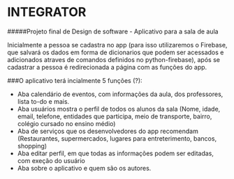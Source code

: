 # INTEGRATOR

#####Projeto final de Design de software - Aplicativo para a sala de aula

Inicialmente a pessoa se cadastra no app (para isso utilizaremos o Firebase, que salvará os dados em forma de dicionarios que podem ser acessados e adicionados atraves de comandos definidos no python-firebase), após se cadastrar a pessoa é redirecionada a página com as funções do app.

###O aplicativo terá incialmente 5 funções (?):
- Aba calendário de eventos, com informações da aula, dos professores, lista to-do e mais.
- Aba usuários mostra o perfil de todos os alunos da sala (Nome, idade, email, telefone, entidades que participa, meio de transporte, bairro, colégio cursado no ensino médio)
- Aba de serviços que os desenvolvedores do app recomendam (Restaurantes, supermercados, lugares para entreterimento, bancos, shopping)
- Aba editar perfil, em que todas as informações podem ser editadas, com exeção do usuário
- Aba sobre o aplicativo e quem são os autores.
